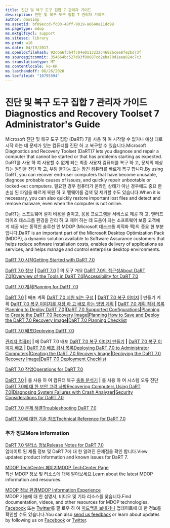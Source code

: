 ```yaml
---
title: 진단 및 복구 도구 집합 7 관리자 가이드
description: 진단 및 복구 도구 집합 7 관리자 가이드
author: dansimp
ms.assetid: bf89eccd-fc03-48ff-9019-a8640e11dd99
ms.pagetype: mdop
ms.mktglfcycl: support
ms.sitesec: library
ms.prod: w10
ms.date: 04/19/2017
ms.openlocfilehash: 92cba6f364fc04e0113232c4682bcee8fe2bd73f
ms.sourcegitcommit: 354664bc527d93f80687cd2eba70d1eea024c7c3
ms.translationtype: MT
ms.contentlocale: ko-KR
ms.lasthandoff: 06/26/2020
ms.locfileid: "10795594"
---
```

# <span data-ttu-id="45669-103">진단 및 복구 도구 집합 7 관리자 가이드</span><span class="sxs-lookup"><span data-stu-id="45669-103">Diagnostics and Recovery Toolset 7 Administrator's Guide</span></span>


<span data-ttu-id="45669-104">Microsoft 진단 및 복구 도구 집합 (DaRT) 7을 사용 하 여 시작할 수 없거나 예상 대로 시작 하는 데 문제가 있는 컴퓨터를 진단 하 고 복구할 수 있습니다.</span><span class="sxs-lookup"><span data-stu-id="45669-104">Microsoft Diagnostics and Recovery Toolset (DaRT)7 lets you diagnose and repair a computer that cannot be started or that has problems starting as expected.</span></span> <span data-ttu-id="45669-105">DaRT를 사용 하 여 사용할 수 없게 되는 최종 사용자 컴퓨터를 복구 하 고, 문제의 예상 되는 원인을 진단 하 고, 부팅 불가능 또는 잠긴 컴퓨터를 빠르게 복구 합니다.</span><span class="sxs-lookup"><span data-stu-id="45669-105">By using DaRT, you can recover end-user computers that have become unusable, diagnose probable causes of issues, and quickly repair unbootable or locked-out computers.</span></span> <span data-ttu-id="45669-106">필요한 경우 컴퓨터가 온라인 상태가 아닌 경우에도 중요 한 손실 된 파일을 빠르게 복원 하 고 맬웨어를 검색 및 제거할 수도 있습니다.</span><span class="sxs-lookup"><span data-stu-id="45669-106">When it is necessary, you can also quickly restore important lost files and detect and remove malware, even when the computer is not online.</span></span>

<span data-ttu-id="45669-107">DaRT는 소프트웨어 설치 비용을 줄이고, 응용 프로그램을 서비스로 제공 하 고, 엔터프라이즈 데스크톱 환경을 관리 하 고 제어 하는 데 도움이 되는 소프트웨어 보증 고객에 게 제공 되는 동적인 솔루션 인 MDOP (Microsoft 데스크톱 최적화 팩)의 중요 한 부분입니다.</span><span class="sxs-lookup"><span data-stu-id="45669-107">DaRT is an important part of the Microsoft Desktop Optimization Pack (MDOP), a dynamic solution available to Software Assurance customers that helps reduce software installation costs, enables delivery of applications as services, and helps manage and control enterprise desktop environments.</span></span>

<a href="" id="getting-started-with-dart-7-0"></a>[<span data-ttu-id="45669-108">DaRT 7.0 시작</span><span class="sxs-lookup"><span data-stu-id="45669-108">Getting Started with DaRT 7.0</span></span>](getting-started-with-dart-70-new-ia.md)  

<span data-ttu-id="45669-109">[DaRT 7.0 정보](about-dart-70-new-ia.md) **|** [DaRT 7.0](overview-of-the-tools-in-dart-70-new-ia.md) **|** 의 도구 개요 [DaRT 7.0의 접근성](accessibility-for-dart-70.md)</span><span class="sxs-lookup"><span data-stu-id="45669-109">[About DaRT 7.0](about-dart-70-new-ia.md)**|**[Overview of the Tools in DaRT 7.0](overview-of-the-tools-in-dart-70-new-ia.md)**|**[Accessibility for DaRT 7.0](accessibility-for-dart-70.md)</span></span>

<a href="" id="planning-for-dart-7-0"></a>[<span data-ttu-id="45669-110">DaRT 7.0 계획</span><span class="sxs-lookup"><span data-stu-id="45669-110">Planning for DaRT 7.0</span></span>](planning-for-dart-70-new-ia.md)  

<span data-ttu-id="45669-111">[DaRT 7.0](planning-to-deploy-dart-70.md) **|** 배포 계획 [DaRT 7.0 지원 되는 구성](dart-70-supported-configurations-dart-7.md) **|** [DaRT 7.0 복구 이미지](planning-to-create-the-dart-70-recovery-image.md) **|** 만들기 계획 [DaRT 7.0 복구 이미지를 저장 하 고 배포 하는 방법 계획](planning-how-to-save-and-deploy-the-dart-70-recovery-image.md) **|** [DaRT 7.0 계획 점검 목록](dart-70-planning-checklist-dart-7.md)</span><span class="sxs-lookup"><span data-stu-id="45669-111">[Planning to Deploy DaRT 7.0](planning-to-deploy-dart-70.md)**|**[DaRT 7.0 Supported Configurations](dart-70-supported-configurations-dart-7.md)**|**[Planning to Create the DaRT 7.0 Recovery Image](planning-to-create-the-dart-70-recovery-image.md)**|**[Planning How to Save and Deploy the DaRT 7.0 Recovery Image](planning-how-to-save-and-deploy-the-dart-70-recovery-image.md)**|**[DaRT 7.0 Planning Checklist](dart-70-planning-checklist-dart-7.md)</span></span>

<a href="" id="deploying-dart-7-0"></a>[<span data-ttu-id="45669-112">DaRT 7.0 배포</span><span class="sxs-lookup"><span data-stu-id="45669-112">Deploying DaRT 7.0</span></span>](deploying-dart-70-new-ia.md)  

<span data-ttu-id="45669-113">[관리자 컴퓨터](deploying-dart-70-to-administrator-computers-dart-7.md) **|** 에 DaRT 7.0 배포 [DaRT 7.0 복구 이미지 만들기](creating-the-dart-70-recovery-image-dart-7.md) **|** [DaRT 7.0 복구 이미지 배포](deploying-the-dart-70-recovery-image-dart-7.md) **|** [DaRT 7.0 배포 검사 목록](dart-70-deployment-checklist-dart-7.md)</span><span class="sxs-lookup"><span data-stu-id="45669-113">[Deploying DaRT 7.0 to Administrator Computers](deploying-dart-70-to-administrator-computers-dart-7.md)**|**[Creating the DaRT 7.0 Recovery Image](creating-the-dart-70-recovery-image-dart-7.md)**|**[Deploying the DaRT 7.0 Recovery Image](deploying-the-dart-70-recovery-image-dart-7.md)**|**[DaRT 7.0 Deployment Checklist](dart-70-deployment-checklist-dart-7.md)</span></span>

<a href="" id="operations-for-dart-7-0"></a>[<span data-ttu-id="45669-114">DaRT 7.0 작업</span><span class="sxs-lookup"><span data-stu-id="45669-114">Operations for DaRT 7.0</span></span>](operations-for-dart-70-new-ia.md)  

<span data-ttu-id="45669-115">[DaRT 7.0](recovering-computers-using-dart-70-dart-7.md) **|** 를 사용 하 여 컴퓨터 복구 [충돌 분석기](diagnosing-system-failures-with-crash-analyzer--dart-7.md) **|** 를 사용 하 여 시스템 오류 진단 [DaRT 7.0에 대 한 보안 고려 사항](security-considerations-for-dart-70-dart-7.md)</span><span class="sxs-lookup"><span data-stu-id="45669-115">[Recovering Computers Using DaRT 7.0](recovering-computers-using-dart-70-dart-7.md)**|**[Diagnosing System Failures with Crash Analyzer](diagnosing-system-failures-with-crash-analyzer--dart-7.md)**|**[Security Considerations for DaRT 7.0](security-considerations-for-dart-70-dart-7.md)</span></span>

<a href="" id="troubleshooting-dart-7-0"></a>[<span data-ttu-id="45669-116">DaRT 7.0 문제 해결</span><span class="sxs-lookup"><span data-stu-id="45669-116">Troubleshooting DaRT 7.0</span></span>](troubleshooting-dart-70-new-ia.md)  

<a href="" id="technical-reference-for-dart-7-0"></a>[<span data-ttu-id="45669-117">DaRT 7.0에 대한 기술 참조</span><span class="sxs-lookup"><span data-stu-id="45669-117">Technical Reference for DaRT 7.0</span></span>](technical-reference-for-dart-70-new-ia.md)  

### <span data-ttu-id="45669-118">추가 정보</span><span class="sxs-lookup"><span data-stu-id="45669-118">More Information</span></span>

<a href="" id="release-notes-for-dart-7-0"></a>[<span data-ttu-id="45669-119">DaRT 7.0 릴리스 정보</span><span class="sxs-lookup"><span data-stu-id="45669-119">Release Notes for DaRT 7.0</span></span>](release-notes-for-dart-70-new-ia.md)  
<span data-ttu-id="45669-120">업데이트 된 제품 정보 및 DaRT 7에 대 한 알려진 문제점을 확인 합니다.</span><span class="sxs-lookup"><span data-stu-id="45669-120">View updated product information and known issues for DaRT 7.</span></span>

<a href="" id="mdop-techcenter-page"></a>[<span data-ttu-id="45669-121">MDOP TechCenter 페이지</span><span class="sxs-lookup"><span data-stu-id="45669-121">MDOP TechCenter Page</span></span>](https://go.microsoft.com/fwlink/p/?LinkId=225286)  
<span data-ttu-id="45669-122">최신 MDOP 정보 및 리소스에 대해 알아보세요.</span><span class="sxs-lookup"><span data-stu-id="45669-122">Learn about the latest MDOP information and resources.</span></span>

<a href="" id="mdop-information-experience"></a>[<span data-ttu-id="45669-123">MDOP 정보 환경</span><span class="sxs-lookup"><span data-stu-id="45669-123">MDOP Information Experience</span></span>](https://go.microsoft.com/fwlink/p/?LinkId=236032)  
<span data-ttu-id="45669-124">MDOP 기술에 대 한 설명서, 비디오 및 기타 리소스를 찾습니다.</span><span class="sxs-lookup"><span data-stu-id="45669-124">Find documentation, videos, and other resources for MDOP technologies.</span></span> <span data-ttu-id="45669-125">[Facebook](https://go.microsoft.com/fwlink/p/?LinkId=242445) 또는 [Twitter](https://go.microsoft.com/fwlink/p/?LinkId=242447)를 팔 로우 하 여 [피드백을 보내거나](mailto:MDOPDocs@microsoft.com) 업데이트에 대 한 정보를 확인할 수도 있습니다.</span><span class="sxs-lookup"><span data-stu-id="45669-125">You can also [send us feedback](mailto:MDOPDocs@microsoft.com) or learn about updates by following us on [Facebook](https://go.microsoft.com/fwlink/p/?LinkId=242445) or [Twitter](https://go.microsoft.com/fwlink/p/?LinkId=242447).</span></span>

 

 





